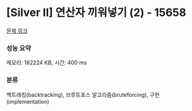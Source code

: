 # [Silver II] 연산자 끼워넣기 (2) - 15658 

[문제 링크](https://www.acmicpc.net/problem/15658) 

### 성능 요약

메모리: 182224 KB, 시간: 400 ms

### 분류

백트래킹(backtracking), 브루트포스 알고리즘(bruteforcing), 구현(implementation)

